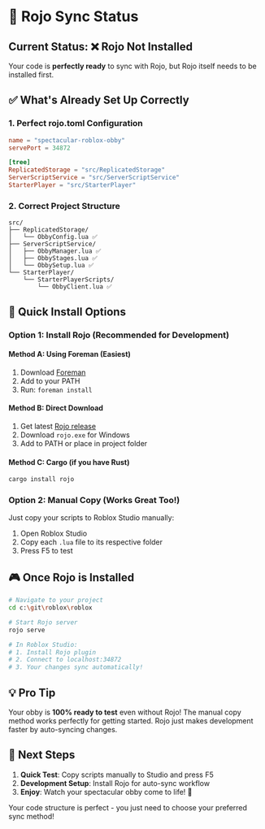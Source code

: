 # 🔄 Rojo Sync Status

## Current Status: ❌ Rojo Not Installed

Your code is **perfectly ready** to sync with Rojo, but Rojo itself needs to be installed first.

## ✅ What's Already Set Up Correctly

### 1. **Perfect rojo.toml Configuration**

```toml
name = "spectacular-roblox-obby"
servePort = 34872

[tree]
ReplicatedStorage = "src/ReplicatedStorage"
ServerScriptService = "src/ServerScriptService"
StarterPlayer = "src/StarterPlayer"
```

### 2. **Correct Project Structure**

```text
src/
├── ReplicatedStorage/
│   └── ObbyConfig.lua ✅
├── ServerScriptService/
│   ├── ObbyManager.lua ✅
│   ├── ObbyStages.lua ✅
│   └── ObbySetup.lua ✅
└── StarterPlayer/
    └── StarterPlayerScripts/
        └── ObbyClient.lua ✅
```

## 🚀 Quick Install Options

### Option 1: Install Rojo (Recommended for Development)

#### Method A: Using Foreman (Easiest)

1. Download [Foreman](https://github.com/Roblox/foreman/releases)
2. Add to your PATH
3. Run: `foreman install`

#### Method B: Direct Download

1. Get latest [Rojo release](https://github.com/rojo-rbx/rojo/releases)
2. Download `rojo.exe` for Windows
3. Add to PATH or place in project folder

#### Method C: Cargo (if you have Rust)

```bash
cargo install rojo
```

### Option 2: Manual Copy (Works Great Too!)

Just copy your scripts to Roblox Studio manually:

1. Open Roblox Studio
2. Copy each `.lua` file to its respective folder
3. Press F5 to test

## 🎮 Once Rojo is Installed

```bash
# Navigate to your project
cd c:\git\roblox\roblox

# Start Rojo server
rojo serve

# In Roblox Studio:
# 1. Install Rojo plugin
# 2. Connect to localhost:34872
# 3. Your changes sync automatically!
```

## 💡 Pro Tip

Your obby is **100% ready to test** even without Rojo! The manual copy method works perfectly for getting started. Rojo just makes development faster by auto-syncing changes.

## 🎯 Next Steps

1. **Quick Test**: Copy scripts manually to Studio and press F5
2. **Development Setup**: Install Rojo for auto-sync workflow
3. **Enjoy**: Watch your spectacular obby come to life! 🎪

Your code structure is perfect - you just need to choose your preferred sync method!
